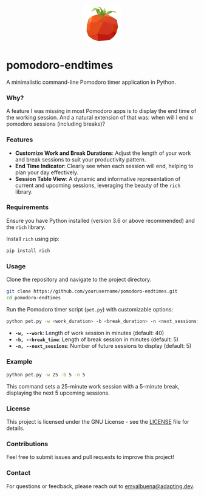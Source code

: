 <p align="center">
  <img src="logo.jpg" width="100"/>
</p>

# pomodoro-endtimes
A minimalistic command-line Pomodoro timer application in Python. 

### Why?
A feature I was missing in most Pomodoro apps is to display the end time of the working session.
And a natural extension of that was: when will I end `N` pomodoro sessions (including breaks)?

### Features

- **Customize Work and Break Durations**: Adjust the length of your work and break sessions to suit your productivity pattern.
- **End Time Indicator**: Clearly see when each session will end, helping to plan your day effectively.
- **Session Table View**: A dynamic and informative representation of current and upcoming sessions, leveraging the beauty of the `rich` library.

### Requirements

Ensure you have Python installed (version 3.6 or above recommended) and the `rich` library.

Install `rich` using pip:
```bash
pip install rich
```

### Usage

Clone the repository and navigate to the project directory.

```bash
git clone https://github.com/yourusername/pomodoro-endtimes.git
cd pomodoro-endtimes
```

Run the Pomodoro timer script (`pet.py`) with customizable options:

```bash
python pet.py -w <work_duration> -b <break_duration> -n <next_sessions>
```

- **`-w, --work`**: Length of work session in minutes (default: 40)
- **`-b, --break_time`**: Length of break session in minutes (default: 5)
- **`-n, --next_sessions`**: Number of future sessions to display (default: 5)

### Example

```bash
python pet.py -w 25 -b 5 -n 5
```

This command sets a 25-minute work session with a 5-minute break, displaying the next 5 upcoming sessions.

### License

This project is licensed under the GNU License - see the [LICENSE](LICENSE) file for details.

### Contributions

Feel free to submit issues and pull requests to improve this project!

### Contact

For questions or feedback, please reach out to [emvalbuena@adapting.dev](mailto:emvalbuena@adapting.dev).


